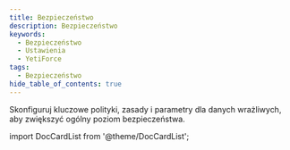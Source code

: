 ```yaml
---
title: Bezpieczeństwo
description: Bezpieczeństwo
keywords:
  - Bezpieczeństwo
  - Ustawienia
  - YetiForce
tags:
  - Bezpieczeństwo
hide_table_of_contents: true
---
```


Skonfiguruj kluczowe polityki, zasady i parametry dla danych wrażliwych, aby zwiększyć ogólny poziom bezpieczeństwa.

import DocCardList from '@theme/DocCardList';

<DocCardList />
